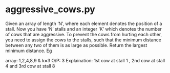 # aggressive_cows.py


Given an array of length ‘N’, where each element denotes the position of a stall. Now you have ‘N’ stalls and an integer ‘K’ which denotes the number of cows that are aggressive. To prevent the cows from hurting each other, you need to assign the cows to the stalls, such that the minimum distance between any two of them is as large as possible. Return the largest minimum distance.
Eg

array: 1,2,4,8,9  &  k=3
O/P: 3
Explaination: 1st cow at stall 1 , 2nd cow at stall 4 and 3rd cow at stall 8
